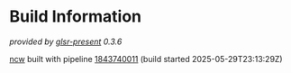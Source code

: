 # Build Information

_provided by [glsr-present](https://pypi.org/project/glsr-present/) 0.3.6_

[ncw](https://gitlab.com/blackstream-x/ncw)
built with pipeline
[1843740011](https://gitlab.com/blackstream-x/ncw/-/pipelines/1843740011)
(build started 2025-05-29T23:13:29Z)

